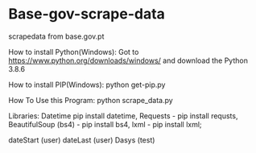 # Base-gov-scrape-data
scrapedata from base.gov.pt

How to install Python(Windows):
Got to https://www.python.org/downloads/windows/ and download the Python 3.8.6

How to install PIP(Windows): 
python get-pip.py

How To Use this Program: 
python scrape_data.py

Libraries:
Datetime pip install datetime,
Requests - pip install requsts,
BeautifulSoup (bs4) - pip install bs4,
lxml - pip install lxml;

dateStart (user)
dateLast (user)
Dasys (test)
